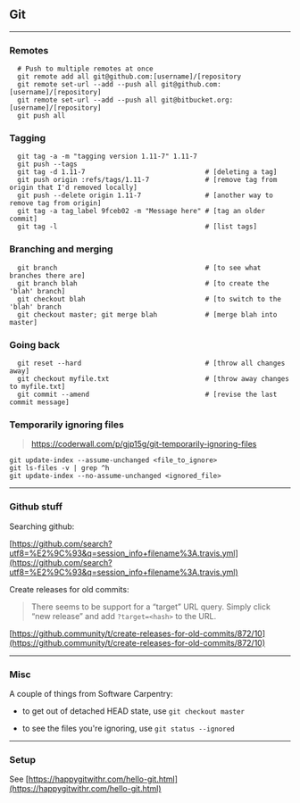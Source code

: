 ## Git

------------------------------
### Remotes

```shell
  # Push to multiple remotes at once
  git remote add all git@github.com:[username]/[repository
  git remote set-url --add --push all git@github.com:[username]/[repository]
  git remote set-url --add --push all git@bitbucket.org:[username]/[repository]
  git push all
```

### Tagging

```shell
  git tag -a -m "tagging version 1.11-7" 1.11-7
  git push --tags
  git tag -d 1.11-7                              # [deleting a tag]
  git push origin :refs/tags/1.11-7              # [remove tag from origin that I'd removed locally]
  git push --delete origin 1.11-7                # [another way to remove tag from origin]
  git tag -a tag_label 9fceb02 -m "Message here" # [tag an older commit]
  git tag -l                                     # [list tags]
```

### Branching and merging

```shell
  git branch                                     # [to see what branches there are]
  git branch blah                                # [to create the 'blah' branch]
  git checkout blah                              # [to switch to the 'blah' branch
  git checkout master; git merge blah            # [merge blah into master]
```

### Going back

```shell
  git reset --hard                               # [throw all changes away]
  git checkout myfile.txt                        # [throw away changes to myfile.txt]
  git commit --amend                             # [revise the last commit message]
```

### Temporarily ignoring files

> https://coderwall.com/p/gjp15g/git-temporarily-ignoring-files

```shell
git update-index --assume-unchanged <file_to_ignore>
git ls-files -v | grep ^h
git update-index --no-assume-unchanged <ignored_file>

```

------------------------------
### Github stuff

Searching github:

   [https://github.com/search?utf8=%E2%9C%93&q=session_info+filename%3A.travis.yml](https://github.com/search?utf8=%E2%9C%93&q=session_info+filename%3A.travis.yml)

Create releases for old commits:

> There seems to be support for a “target” URL query. Simply click “new release” and add `?target=<hash>` to the URL.

   [https://github.community/t/create-releases-for-old-commits/872/10](https://github.community/t/create-releases-for-old-commits/872/10)

------------------------------
### Misc

A couple of things from Software Carpentry:

- to get out of detached HEAD state, use `git checkout master`

- to see the files you're ignoring, use `git status --ignored`

------------------------------
### Setup

See [https://happygitwithr.com/hello-git.html](https://happygitwithr.com/hello-git.html)
